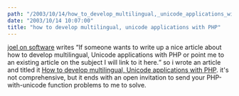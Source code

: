```yaml
---
path: "/2003/10/14/how_to_develop_multilingual,_unicode_applications_with_PHP" 
date: "2003/10/14 10:07:00" 
title: "how to develop multilingual, unicode applications with PHP" 
---
```

<p><a href="http://www.joelonsoftware.com/items/2003/10/13.html">joel on software</a> writes <q>If someone wants to write up a nice article about how to develop multilingual, Unicode applications with PHP or point me to an existing article on the subject I will link to it here.</q> so i wrote an article and titled it <a href="http://www.randomchaos.com/document.php?source=php_and_unicode">How to develop multilingual, Unicode applications with PHP</a>. it's not comprehensive, but it ends with an open invitation to send your PHP-with-unicode function problems to me to solve.</p>